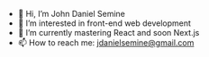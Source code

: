 - 👋 Hi, I’m John Daniel Semine
- 👀 I’m interested in front-end web development
- 🌱 I’m currently mastering React and soon Next.js
- 📫 How to reach me: jdanielsemine@gmail.com
